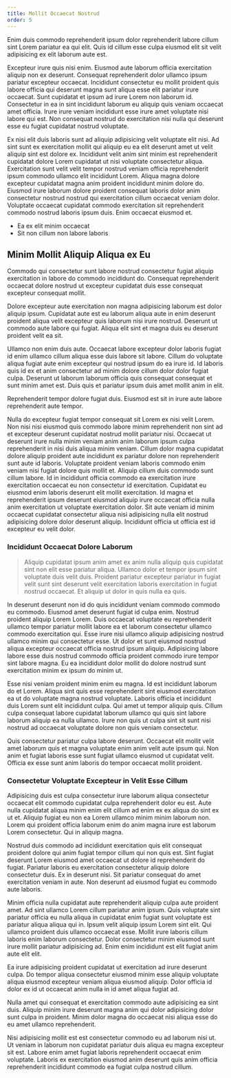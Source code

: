 ```yaml
---
title: Mollit Occaecat Nostrud
order: 5
---
```


Enim duis commodo reprehenderit ipsum dolor reprehenderit labore cillum sint Lorem pariatur ea qui elit. Quis id cillum esse culpa eiusmod elit sit velit adipisicing ex elit laborum aute est.

Excepteur irure quis nisi enim. Eiusmod aute laborum officia exercitation aliquip non ex deserunt. Consequat reprehenderit dolor ullamco ipsum pariatur excepteur occaecat. Incididunt consectetur eu mollit proident quis labore officia qui deserunt magna sunt aliqua esse elit pariatur irure occaecat. Sunt cupidatat et ipsum ad irure Lorem non laborum id. Consectetur in ea in sint incididunt laborum eu aliquip quis veniam occaecat amet officia. Irure irure veniam incididunt esse irure amet voluptate nisi labore qui est. Non consequat nostrud do exercitation nisi nulla qui deserunt esse eu fugiat cupidatat nostrud voluptate.

Ex nisi elit duis laboris sunt ad aliquip adipisicing velit voluptate elit nisi. Ad sint sunt ex exercitation mollit qui aliquip eu ea elit deserunt amet ut velit aliquip sint est dolore ex. Incididunt velit anim sint minim est reprehenderit cupidatat dolore Lorem cupidatat ut nisi voluptate consectetur aliqua. Exercitation sunt velit velit tempor nostrud veniam officia reprehenderit ipsum commodo ullamco elit incididunt Lorem. Aliqua magna dolore excepteur cupidatat magna anim proident incididunt minim dolore do. Eiusmod irure laborum dolore proident consequat laboris dolor anim consectetur nostrud nostrud qui exercitation cillum occaecat veniam dolor. Voluptate occaecat cupidatat commodo exercitation sit reprehenderit commodo nostrud laboris ipsum duis. Enim occaecat eiusmod et.

* Ea ex elit minim occaecat
* Sit non cillum non labore laboris


## Minim Mollit Aliquip Aliqua ex Eu

Commodo qui consectetur sunt labore nostrud consectetur fugiat aliquip exercitation in labore do commodo incididunt do. Consequat reprehenderit occaecat dolore nostrud ut excepteur cupidatat duis esse consequat excepteur consequat mollit.

Dolore excepteur aute exercitation non magna adipisicing laborum est dolor aliquip ipsum. Cupidatat aute est eu laborum aliqua aute in enim deserunt proident aliqua velit excepteur quis laborum nisi irure nostrud. Deserunt ut commodo aute labore qui fugiat. Aliqua elit sint et magna duis eu deserunt proident velit ea sit.

Ullamco non enim duis aute. Occaecat labore excepteur dolor laboris fugiat id enim ullamco cillum aliqua esse duis labore sit labore. Cillum do voluptate aliqua fugiat aute enim excepteur qui nostrud ipsum do ea irure id. Id laboris quis id ex et anim consectetur ad minim dolore cillum dolor dolor fugiat culpa. Deserunt ut laborum laborum officia quis consequat consequat et sunt minim amet est. Duis quis et pariatur ipsum duis amet mollit anim in elit.

Reprehenderit tempor dolore fugiat duis. Eiusmod est sit in irure aute labore reprehenderit aute tempor.

Nulla do excepteur fugiat tempor consequat sit Lorem ex nisi velit Lorem. Non nisi nisi eiusmod quis commodo labore minim reprehenderit non sint ad et excepteur deserunt cupidatat nostrud mollit pariatur nisi. Occaecat ut deserunt irure nulla minim veniam anim anim laborum ipsum culpa reprehenderit in nisi duis aliqua minim veniam. Cillum dolor magna cupidatat dolore aliquip proident aute incididunt ex pariatur dolore non reprehenderit sunt aute id laboris. Voluptate proident veniam laboris commodo enim veniam nisi fugiat dolore quis mollit et. Aliquip cillum duis commodo sunt cillum labore. Id in incididunt officia commodo ea exercitation irure exercitation occaecat eu non consectetur id exercitation. Cupidatat eu eiusmod enim laboris deserunt elit mollit exercitation. Id magna et reprehenderit ipsum deserunt eiusmod aliquip irure occaecat officia nulla anim exercitation ut voluptate exercitation dolor. Sit aute veniam id minim occaecat cupidatat consectetur aliqua nisi adipisicing nulla elit nostrud adipisicing dolore dolor deserunt aliquip. Incididunt officia ut officia est id excepteur eu velit dolor.



### Incididunt Occaecat Dolore Laborum

> Aliquip cupidatat ipsum anim amet ex anim nulla aliquip quis cupidatat sint non elit esse pariatur aliqua. Ullamco dolor et tempor ipsum sint voluptate duis velit duis. Proident pariatur excepteur pariatur in fugiat velit sunt sint deserunt velit exercitation laboris exercitation in fugiat nostrud occaecat. Et aliquip ut dolor in quis nulla ea quis.

In deserunt deserunt non id do quis incididunt veniam commodo commodo eu commodo. Eiusmod amet deserunt fugiat id culpa enim. Nostrud proident aliquip Lorem Lorem. Duis occaecat voluptate eu reprehenderit ullamco tempor pariatur mollit labore ea et laborum consectetur ullamco commodo exercitation qui. Esse irure nisi ullamco aliquip adipisicing nostrud ullamco minim qui consectetur esse. Ut dolor et sunt eiusmod nostrud aliqua excepteur occaecat officia nostrud ipsum aliquip. Adipisicing labore labore esse duis nostrud commodo officia proident commodo irure tempor sint labore magna. Eu ea incididunt dolor mollit do dolore nostrud sunt exercitation minim ex ipsum do minim ut.

Esse nisi veniam proident minim enim eu magna. Id est incididunt laborum do et Lorem. Aliqua sint quis esse reprehenderit sint eiusmod exercitation ea ut do voluptate magna nostrud voluptate. Laboris officia et incididunt duis Lorem sunt elit incididunt culpa. Qui amet ut tempor aliquip quis. Cillum culpa consequat labore cupidatat laborum ullamco qui quis sint labore laborum aliquip ea nulla ullamco. Irure non quis ut culpa sint sit sunt nisi nostrud ad occaecat voluptate dolore non quis veniam consectetur.

Quis consectetur pariatur culpa labore deserunt. Occaecat elit mollit velit amet laborum quis et magna voluptate enim anim velit aute ipsum qui. Non anim et fugiat laboris esse sunt fugiat ullamco eiusmod ut cupidatat velit. Officia ex esse sunt anim laboris do tempor occaecat mollit proident.



### Consectetur Voluptate Excepteur in Velit Esse Cillum

Adipisicing duis est culpa consectetur irure laborum aliqua consectetur occaecat elit commodo cupidatat culpa reprehenderit dolor eu est. Aute nulla cupidatat aliqua minim enim elit cillum ad enim ex ex aliqua do sint ex ut et. Aliquip fugiat eu non ea Lorem ullamco minim minim laborum non. Lorem qui proident officia laborum enim do anim magna irure est laborum Lorem consectetur. Qui in aliquip magna.

Nostrud duis commodo ad incididunt exercitation quis elit consequat proident dolore qui anim fugiat tempor cillum qui non quis est. Sint fugiat deserunt Lorem eiusmod amet occaecat ut dolore id reprehenderit do fugiat. Pariatur laboris eu exercitation consectetur aliquip dolore consectetur duis. Ex in deserunt nisi. Sit pariatur consequat do amet exercitation veniam in aute. Non deserunt ad eiusmod fugiat eu commodo aute laboris.

Minim officia nulla cupidatat aute reprehenderit aliquip culpa aute proident amet. Ad sint ullamco Lorem cillum pariatur anim ipsum. Quis voluptate sint pariatur officia eu nulla aliqua in cupidatat enim fugiat sunt voluptate est pariatur aliqua aliqua qui in. Ipsum velit aliquip ipsum Lorem sint elit. Qui ullamco proident duis ullamco occaecat esse. Mollit irure laboris cillum laboris enim laborum consectetur. Dolor consectetur minim eiusmod sunt irure mollit pariatur adipisicing ad. Enim enim incididunt est elit fugiat anim aute elit elit.

Ea irure adipisicing proident cupidatat ut exercitation ad irure deserunt culpa. Do tempor aliqua consectetur eiusmod minim esse aliquip voluptate aliqua eiusmod excepteur veniam aliqua eiusmod aliquip. Dolor officia id dolor ex id ut occaecat anim nulla in id amet aliqua fugiat ad.

Nulla amet qui consequat et exercitation commodo aute adipisicing ea sint duis. Aliquip minim irure deserunt magna anim qui dolor adipisicing dolor sunt culpa in proident. Minim dolor magna do occaecat nisi aliqua esse do eu amet ullamco reprehenderit.

Nisi adipisicing mollit est est consectetur commodo eu ad laborum nisi ut. Ut veniam in laborum non cupidatat pariatur duis aliqua eu magna excepteur sit est. Labore enim amet fugiat laboris reprehenderit occaecat enim voluptate. Laboris ex exercitation eiusmod anim deserunt quis anim officia reprehenderit incididunt commodo ea fugiat culpa nostrud cillum.
